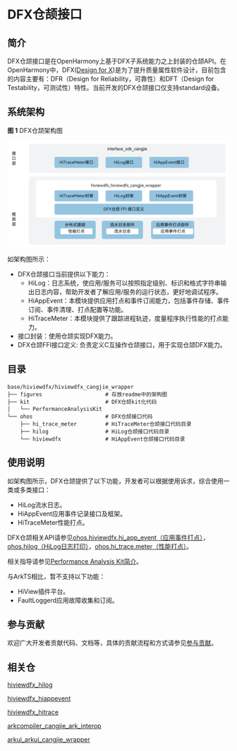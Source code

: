 # DFX仓颉接口

## 简介

DFX仓颉接口是在OpenHarmony上基于DFX子系统能力之上封装的仓颉API。在OpenHarmony中，DFX\([Design for X](https://en.wikipedia.org/wiki/Design_for_X)\)是为了提升质量属性软件设计，目前包含的内容主要有：DFR（Design for Reliability，可靠性）和DFT（Design for Testability，可测试性）特性。当前开发的DFX仓颉接口仅支持standard设备。

## 系统架构

**图 1**  DFX仓颉架构图

![DFX仓颉架构图](figures/hiviewdfx_cangjie_wrapper_architecture.png)

如架构图所示：

- DFX仓颉接口当前提供以下能力：
    - HiLog：日志系统，使应用/服务可以按照指定级别、标识和格式字符串输出日志内容，帮助开发者了解应用/服务的运行状态，更好地调试程序。
    - HiAppEvent：本模块提供应用打点和事件订阅能力，包括事件存储、事件订阅、事件清理、打点配置等功能。
    - HiTraceMeter：本模块提供了跟踪进程轨迹，度量程序执行性能的打点能力。
- 接口封装：使用仓颉实现DFX能力。
- DFX仓颉FFI接口定义: 负责定义C互操作仓颉接口，用于实现仓颉DFX能力。

## 目录

```
base/hiviewdfx/hiviewdfx_cangjie_wrapper      
├── figures                    # 存放readme中的架构图
├── kit                        # DFX仓颉kit化代码
│   └── PerformanceAnalysisKit
└── ohos                       # DFX仓颉接口代码
    ├── hi_trace_meter         # HiTraceMeter仓颉接口代码目录
    ├── hilog                  # HiLog仓颉接口代码目录
    └── hiviewdfx              # HiAppEvent仓颉接口代码目录
```

## 使用说明

如架构图所示，DFX仓颉提供了以下功能，开发者可以根据使用诉求，综合使用一类或多类接口：

- HiLog流水日志。
- HiAppEvent应用事件记录接口及框架。
- HiTraceMeter性能打点。

DFX仓颉相关API请参见[ohos.hiviewdfx.hi_app_event（应用事件打点）](https://gitcode.com/openharmony-sig/arkcompiler_cangjie_ark_interop/blob/master/doc/API_Reference/source_zh_cn/apis/PerformanceAnalysisKit/cj-apis-hiappevent.md)，[ohos.hilog（HiLog日志打印）](https://gitcode.com/openharmony-sig/arkcompiler_cangjie_ark_interop/blob/master/doc/API_Reference/source_zh_cn/apis/PerformanceAnalysisKit/cj-apis-hilog.md)，[ohos.hi_trace.meter（性能打点）](https://gitcode.com/openharmony-sig/arkcompiler_cangjie_ark_interop/blob/master/doc/API_Reference/source_zh_cn/apis/PerformanceAnalysisKit/cj-apis-hi_tracemeter.md)。

相关指导请参见[Performance Analysis Kit简介](https://gitcode.com/openharmony-sig/arkcompiler_cangjie_ark_interop/blob/master/doc/Dev_Guide/source_zh_cn/dfx/cj-performance-analysis-kit-overview.md)。

与ArkTS相比，暂不支持以下功能：

- HiView插件平台。
- FaultLoggerd应用故障收集和订阅。

## 参与贡献

欢迎广大开发者贡献代码、文档等，具体的贡献流程和方式请参见[参与贡献](https://gitcode.com/openharmony/docs/blob/master/zh-cn/contribute/%E5%8F%82%E4%B8%8E%E8%B4%A1%E7%8C%AE.md)。

## 相关仓

[hiviewdfx\_hilog](https://gitee.com/openharmony/hiviewdfx_hilog/blob/master/README_zh.md)

[hiviewdfx\_hiappevent](https://gitee.com/openharmony/hiviewdfx_hiappevent/blob/master/README_zh.md)

[hiviewdfx\_hitrace](https://gitee.com/openharmony/hiviewdfx_hitrace)

[arkcompiler_cangjie_ark_interop](https://gitcode.com/openharmony-sig/arkcompiler_cangjie_ark_interop)

[arkui_arkui_cangjie_wrapper](https://gitcode.com/openharmony-sig/arkui_arkui_cangjie_wrapper)
